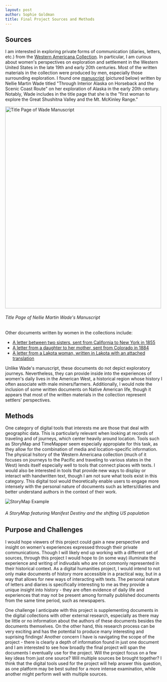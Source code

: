 ```yaml
---
layout: post
author: Sophie Goldman
title: Final Project Sources and Methods
---
```


## Sources

I am interested in exploring private forms of communication (diaries, letters, etc.) from the [Western Americana Collection](https://dpul.princeton.edu/pudl0017). In particular, I am curious about women's perspectives on exploration and settlement in the Western United States in the late 19th and early 20th centuries. Most of the written materials in the collection were produced by men, especially those surrounding exploration. I found one [manuscript](https://figgy.princeton.edu/catalog/d622ff36-1c99-4991-81a6-4885e9f23107) (pictured below) written by Nellie Martin Wade titled "Through Interior Alaska on Horseback and the Scenic Coast Route" on her exploration of Alaska in the early 20th century. Notably, Wade includes in the title page that she is the "first woman to explore the Great Shushitna Valley and the Mt. McKinley Range." 

<img src="https://iiif-cloud.princeton.edu/iiif/2/d1%2Fe6%2Fa8%2Fd1e6a8077c5045c58e01caf28a22c46f%2Fintermediate_file/full/1000,1291/0/default.jpg" width="500" height="645" alt = "Title Page of Wade Manuscript"/>

###### *Title Page of Nellie Martin Wade's Manuscript*

Other documents written by women in the collections include:
* [A letter between two sisters, sent from California to New York in 1855](https://findingaids.princeton.edu/collections/C1446/c13)
* [A letter from a daughter to her mother, sent from Colorado in 1884](https://findingaids.princeton.edu/collections/C1446/c26)
* [A letter from a Lakota woman, written in Lakota with an attached translation](https://findingaids.princeton.edu/collections/C1446/c23) 

Unlike Wade's manuscript, these documents do not depict exploratory journeys. Nevertheless, they can provide inside into the experiences of women's daily lives in the American West, a historical region whose history I often associate with male miners/farmers. Additionally, I would note the inclusion of some written documents on Native American life, though it appears that most of the written materials in the collection represent settlers' perspectives. 

## Methods

One category of digital tools that interests me are those that deal with geographic data. This is particularly relevant when looking at records of traveling and of journeys, which center heavily around location. Tools such as StoryMap and TimeMapper seem especially appropiate for this task, as they allow for the combination of media and location-specific information. The physical hsitory of the Western Americana collection (much of it focuses on journeys to the Pacific and traveling to various states in the West) lends itself especially well to tools that connect places with texts. I would also be interested in tools that provide new ways to display or interact with handwritten text, though I am not sure what tools exist in this category. This digital tool would theoretically enable users to engage more intensely with the personal nature of documents such as letters/diaries and better understand authors in the context of their work.

![StoryMap Example](https://multimedia.report/images/tutorials/multimedia-tools/storymap-js.jpg)
###### *A StoryMap featuring Manifest Destiny and the shifting US population*

## Purpose and Challenges

I would hope viewers of this project could gain a new perspective and insight on women's experiences expressed through their private communications. Though I will likely end up working with a different set of sources, through this project I would hope to (in some way) illuminate the experience and writing of indivudals who are not commonly represented in their historical context. As a digital humanities project, I would intend to not only make documents of history more accessible in a practical way, but in a way that allows for new ways of interacting with texts. The personal nature of letters and diaries is specifically interesting to me as they provide a unique insight into history - they are often evidence of daily life and experiences that may not be present among formally published documents from the same time period, such as newspapers.

One challenge I anticipate with this project is supplementing documents in the digital collections with other external research, especially as there may be little or no information about the authors of these documents besides the documents themselves. On the other hand, this research process can be very exciting and has the potential to produce many interesting and suprising findings!
Another concern I have is navigating the scope of the project - there is clearly a depth of information found in just one document and I am interested to see how broadly the final project will span the documents I eventually use for the project. Will the project focus on a few key ideas from just one source? Will multiple sources be brought together? I think that the digital tools used for the project will help answer this question, as one platform may be best suited for a more intense examination, while another might perform well with multiple sources. 


